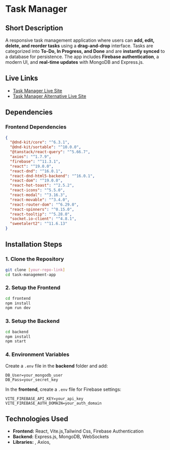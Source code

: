 # **Task Manager**

## **Short Description**

A responsive task management application where users can **add, edit, delete, and reorder tasks** using a **drag-and-drop** interface. Tasks are categorized into **To-Do, In Progress, and Done** and are **instantly synced** to a database for persistence. The app includes **Firebase authentication**, a modern UI, and **real-time updates** with MongoDB and Express.js.

## **Live Links**

- [Task Manager Live Site](https://task-management-app-fcaff.web.app/)
- [Task Manager Alternative Live Site](https://blood-hope1.netlify.app/)

## **Dependencies**

### **Frontend Dependencies**

```json
{
  "@dnd-kit/core": "^6.3.1",
  "@dnd-kit/sortable": "^10.0.0",
  "@tanstack/react-query": "^5.66.7",
  "axios": "^1.7.9",
  "firebase": "^11.3.1",
  "react": "^19.0.0",
  "react-dnd": "^16.0.1",
  "react-dnd-html5-backend": "^16.0.1",
  "react-dom": "^19.0.0",
  "react-hot-toast": "^2.5.2",
  "react-icons": "^5.5.0",
  "react-modal": "^3.16.3",
  "react-movable": "^3.4.0",
  "react-router-dom": "^6.29.0",
  "react-spinners": "^0.15.0",
  "react-tooltip": "^5.28.0",
  "socket.io-client": "^4.8.1",
  "sweetalert2": "^11.6.13"
}
```

## **Installation Steps**

### **1. Clone the Repository**

```bash
git clone [your-repo-link]
cd task-management-app
```

### **2. Setup the Frontend**

```bash
cd frontend
npm install
npm run dev
```

### **3. Setup the Backend**

```bash
cd backend
npm install
npm start
```

### **4. Environment Variables**

Create a `.env` file in the **backend** folder and add:

```
DB_User=your_mongodb_user
DB_Pass=your_secret_key
```

In the **frontend**, create a `.env` file for Firebase settings:

```
VITE_FIREBASE_API_KEY=your_api_key
VITE_FIREBASE_AUTH_DOMAIN=your_auth_domain
```

## **Technologies Used**

- **Frontend:** React, Vite.js,Tailwind Css, Firebase Authentication
- **Backend:** Express.js, MongoDB, WebSockets
- **Libraries:** , Axios,
